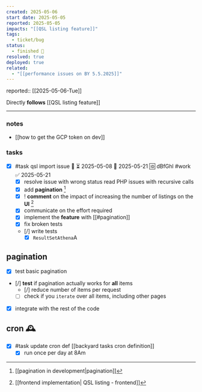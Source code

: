 ```yaml
---
created: 2025-05-06
start date: 2025-05-05
reported: 2025-05-05
impacts: "[[QSL listing feature]]"
tags:
  - ticket/bug
status:
  - finished 🏁
resolved: true
deployed: true
related:
  - "[[performance issues on BY 5.5.2025]]"
---
```

reported:: [[2025-05-06-Tue]]

Directly **follows** [[QSL listing feature]]
___
### notes
- [[how to get the GCP token on dev]]
### tasks
- [x] #task qsl import issue 🔼 ⏳ 2025-05-08 📅 2025-05-21 🆔 dBfGhl #work  ✅ 2025-05-21
	- [x] resolve issue with wrong status read
			PHP issues with recursive calls
	- [x] add **pagination** [^1]
	- [x] ! **comment** on the impact of increasing the number of listings on the **UI** [^2]
	- [x] communicate on the effort required
	- [x] implement the **feature** with [[#pagination]]
	- [x] fix broken tests
	- [/] write tests
		- [x] `ResultSetAthena`A

[^1]: [[pagination in development|pagination]]
[^2]: [[frontend implementation| QSL listing - frontend]]

## pagination

- [x] test basic pagination
- [/] **test** if pagination actually works for **all** items
	- [/] reduce number of items per request
	- [ ] check if you `iterate` over all items, including other pages
- [x] integrate with the rest of the code
## cron 🕰

- [x] #task update cron def [[backyard tasks cron definition]]
	- [x] run once per day at 8Am 